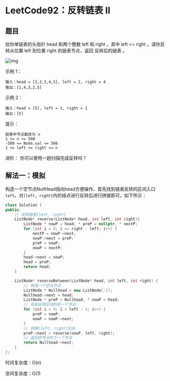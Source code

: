 # LeetCode92：反转链表 II

## 题目

给你单链表的头指针 head 和两个整数 left 和 right ，其中 left <= right 。请你反转从位置 left 到位置 right 的链表节点，返回 反转后的链表 。

![img](https://assets.leetcode.com/uploads/2021/02/19/rev2ex2.jpg)


示例 1：

```
输入：head = [1,2,3,4,5], left = 2, right = 4
输出：[1,4,3,2,5]
```


示例 2：

```
输入：head = [5], left = 1, right = 1
输出：[5]
```


提示：

```
链表中节点数目为 n
1 <= n <= 500
-500 <= Node.val <= 500
1 <= left <= right <= n
```


进阶： 你可以使用一趟扫描完成反转吗？

## 解法一：模拟

构造一个空节点NullHead指向head方便操作，首先找到链表反转的区间入口`left`。对`[left, right]`内的结点进行反转后进行拼接即可，如下所示：

```c++
class Solution {
public:
    // 反转链表[left, right]
    ListNode* reverse(ListNode* head, int left, int right){
        ListNode * nowP = head, * preP = nullptr, * nextP;
        for (int i = 0; i <= right - left; i++) {
            nextP = nowP->next;
            nowP->next = preP;
            preP = nowP;
            nowP = nextP;
        }
        head->next = nowP;
        head = preP;
        return head;
    }

    ListNode* reverseBetween(ListNode* head, int left, int right) {
        // 构造一个空头节点
        ListNode * Nullhead = new ListNode(-1);
        Nullhead->next = head;
        ListNode * preP = Nullhead, * nowP = head;
        // 找到反转区间的前一个节点
        for (int i = 0; i < left - 1; i++) {
            preP = nowP;
            nowP = nowP->next;
        }
        // 转换[left, right]区间
        preP->next = reverse(nowP, left, right);
        // 返回空节点的下一个节点
        return Nullhead->next;
    }
};
```

时间复杂度：O(n)

空间复杂度：O(1)